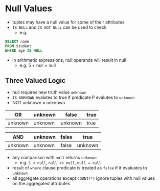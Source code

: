 # Null Values
- tuples may have a null value for some of their attributes
- `IS NULL` and `IS NOT NULL` can be used to check
	- e.g. 
```sql
SELECT name
FROM Student
WHERE age IS NULL
```
- in arithmetic expressions, null operands will result in null
	- e.g. 5 + null = null

## Three Valued Logic
- null requires new truth value `unknown`
- `IS UNKNOWN` evalutes to true if predicate P evalutes to `unknown`
- NOT unknown = unknown

| OR | unknown | false   | true |
| ------- | ------- | ------- | ---- |
| unknown | unknown | unknown | true     |

| AND     | unknown | false | true |
| ------- | ------- | ----- | ---- |
| unknown | unknown | false | unknown |

- any comparison with `null` returns `unknown`
	- e.g. `5 < null`, `null <> null`, `null = null`
- result of `where` clause predicate is treated as `false` if it evaluates to `unknown`
- all aggregate operations except `COUNT(*)` ignore tuples with null values on the aggregated attributes